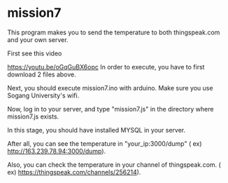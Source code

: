 # mission7
This program makes you to send the temperature to both thingspeak.com and your own server.

First see this video

https://youtu.be/oGqGuBX6opc
In order to execute, you have to first download 2 files above.

Next, you should execute mission7.ino with arduino. Make sure you use Sogang University's wifi.

Now, log in to your server, and type "mission7.js" in the directory where mission7.js exists.

In this stage, you should have installed MYSQL in your server.

After all, you can see the temperature in "your_ip:3000/dump" ( ex) http://163.239.78.94:3000/dump).

Also, you can check the temperature in your channel of thingspeak.com. ( ex) https://thingspeak.com/channels/256214).
